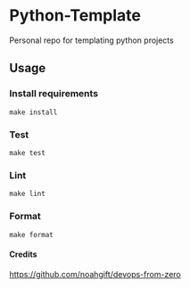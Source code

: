 # Python-Template

Personal repo for templating python projects

## Usage

### Install requirements

` make install `

### Test 

` make test `

### Lint

` make lint `

### Format 

` make format `

#### Credits

https://github.com/noahgift/devops-from-zero